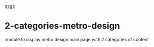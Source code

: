 [page](http://wasiak.github.io/2-categories-metro-design/)
# 2-categories-metro-design
module to display metro design main page with 2 categories of content
